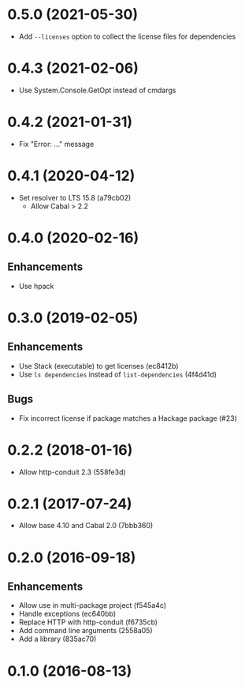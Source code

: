# 0.5.0 (2021-05-30)

- Add `--licenses` option to collect the license files for dependencies

# 0.4.3 (2021-02-06)

- Use System.Console.GetOpt instead of cmdargs

# 0.4.2 (2021-01-31)

- Fix "Error: ..." message

# 0.4.1 (2020-04-12)

- Set resolver to LTS 15.8 (a79cb02)
  * Allow Cabal > 2.2

# 0.4.0 (2020-02-16)

## Enhancements

- Use hpack

# 0.3.0 (2019-02-05)

## Enhancements

- Use Stack (executable) to get licenses (ec8412b)
- Use `ls dependencies` instead of `list-dependencies` (4f4d41d)

## Bugs

- Fix incorrect license if package matches a Hackage package (#23)

# 0.2.2 (2018-01-16)

- Allow http-conduit 2.3 (558fe3d)

# 0.2.1 (2017-07-24)

- Allow base 4.10 and Cabal 2.0 (7bbb360)

# 0.2.0 (2016-09-18)

## Enhancements

- Allow use in multi-package project (f545a4c)
- Handle exceptions (ec640bb)
- Replace HTTP with http-conduit (f6735cb)
- Add command line arguments (2558a05)
- Add a library (835ac70)

# 0.1.0 (2016-08-13)
